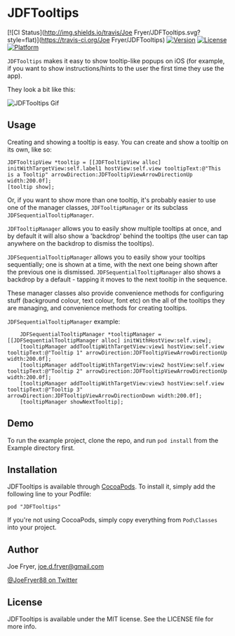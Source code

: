 # JDFTooltips

[![CI Status](http://img.shields.io/travis/Joe Fryer/JDFTooltips.svg?style=flat)](https://travis-ci.org/Joe Fryer/JDFTooltips)
[![Version](https://img.shields.io/cocoapods/v/JDFTooltips.svg?style=flat)](http://cocoadocs.org/docsets/JDFTooltips)
[![License](https://img.shields.io/cocoapods/l/JDFTooltips.svg?style=flat)](http://cocoadocs.org/docsets/JDFTooltips)
[![Platform](https://img.shields.io/cocoapods/p/JDFTooltips.svg?style=flat)](http://cocoadocs.org/docsets/JDFTooltips)

`JDFTooltips` makes it easy to show tooltip-like popups on iOS (for example, if you want to show instructions/hints to the user the first time they use the app). 

They look a bit like this:

![JDFTooltips Gif](Screenshots/JDFTooltips.gif)

## Usage

Creating and showing a tooltip is easy. You can create and show a tooltip on its own, like so:

``` objc
JDFTooltipView *tooltip = [[JDFTooltipView alloc] initWithTargetView:self.label1 hostView:self.view tooltipText:@"This is a Tooltip" arrowDirection:JDFTooltipViewArrowDirectionUp width:200.0f];
[tooltip show];
```

Or, if you want to show more than one tooltip, it's probably easier to use one of the manager classes, `JDFTooltipManager` or its subclass `JDFSequentialTooltipManager`.

`JDFTooltipManager` allows you to easily show multiple tooltips at once, and by default it will also show a 'backdrop' behind the tooltips (the user can tap anywhere on the backdrop to dismiss the tooltips). 

`JDFSequentialTooltipManager` allows you to easily show your tooltips sequentially; one is shown at a time, with the next one being shown after the previous one is dismissed. `JDFSequentialTooltipManager` also shows a backdrop by a default - tapping it moves to the next tooltip in the sequence. 

These manager classes also provide convenience methods for configuring stuff (background colour, text colour, font etc) on the all of the tooltips they are managing, and convenience methods for creating tooltips.

`JDFSequentialTooltipManager` example:

``` objc
    JDFSequentialTooltipManager *tooltipManager = [[JDFSequentialTooltipManager alloc] initWithHostView:self.view];
    [tooltipManager addTooltipWithTargetView:view1 hostView:self.view tooltipText:@"Tooltip 1" arrowDirection:JDFTooltipViewArrowDirectionUp width:200.0f];
    [tooltipManager addTooltipWithTargetView:view2 hostView:self.view tooltipText:@"Tooltip 2" arrowDirection:JDFTooltipViewArrowDirectionUp width:200.0f];
    [tooltipManager addTooltipWithTargetView:view3 hostView:self.view tooltipText:@"Tooltip 3" arrowDirection:JDFTooltipViewArrowDirectionDown width:200.0f];
    [tooltipManager showNextTooltip];
```

## Demo

To run the example project, clone the repo, and run `pod install` from the Example directory first.

## Installation

JDFTooltips is available through [CocoaPods](http://cocoapods.org). To install
it, simply add the following line to your Podfile:

    pod "JDFTooltips"

If you're not using CocoaPods, simply copy everything from `Pod\Classes` into your project.

## Author

Joe Fryer, joe.d.fryer@gmail.com

[@JoeFryer88 on Twitter](https://twitter.com/joefryer88)

## License

JDFTooltips is available under the MIT license. See the LICENSE file for more info.

